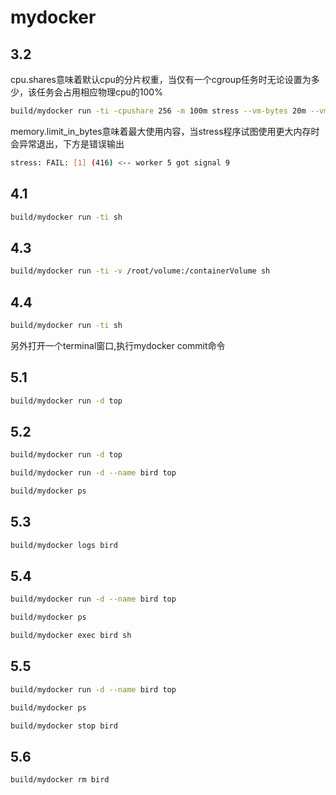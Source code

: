 # mydocker

## 3.2

cpu.shares意味着默认cpu的分片权重，当仅有一个cgroup任务时无论设置为多少，该任务会占用相应物理cpu的100%

```bash
build/mydocker run -ti -cpushare 256 -m 100m stress --vm-bytes 20m --vm-keep --vm 1
```

memory.limit_in_bytes意味着最大使用内容，当stress程序试图使用更大内存时会异常退出，下方是错误输出

```bash
stress: FAIL: [1] (416) <-- worker 5 got signal 9
```

## 4.1

```bash
build/mydocker run -ti sh
```

## 4.3

```bash
build/mydocker run -ti -v /root/volume:/containerVolume sh
```

## 4.4

```bash
build/mydocker run -ti sh
```

另外打开一个terminal窗口,执行mydocker commit命令

## 5.1

```bash
build/mydocker run -d top
```

## 5.2

```bash
build/mydocker run -d top

build/mydocker run -d --name bird top

build/mydocker ps
```

## 5.3

```bash
build/mydocker logs bird
```

## 5.4

```bash
build/mydocker run -d --name bird top

build/mydocker ps

build/mydocker exec bird sh
```

## 5.5

```bash
build/mydocker run -d --name bird top

build/mydocker ps

build/mydocker stop bird 
```

## 5.6

```bash
build/mydocker rm bird
```
